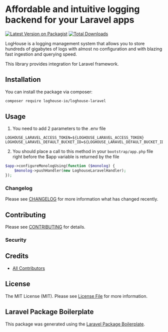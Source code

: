 # Affordable and intuitive logging backend for your Laravel apps

[![Latest Version on Packagist](https://img.shields.io/packagist/v/loghouse-io/loghouse-laravel.svg?style=flat-square)](https://packagist.org/packages/loghouse-io/loghouse-laravel)
[![Total Downloads](https://img.shields.io/packagist/dt/loghouse-io/loghouse-laravel.svg?style=flat-square)](https://packagist.org/packages/loghouse-io/loghouse-laravel)

LogHouse is a logging management system that allows you to store hundreds of gigabytes of logs with almost no configuration and with blazing fast ingestion and querying speed.

This library provides integration for Laravel framework.

## Installation

You can install the package via composer:

```bash
composer require loghouse-io/loghouse-laravel
```

## Usage

1. You need to add 2 parameters to the .env file
```
LOGHOUSE_LARAVEL_ACCESS_TOKEN=${LOGHOUSE_LARAVEL_ACCESS_TOKEN}
LOGHOUSE_LARAVEL_DEFAULT_BUCKET_ID=${LOGHOUSE_LARAVEL_DEFAULT_BUCKET_ID}
```
2. You should place a call to this method in your `bootstrap/app.php` file right before the $app variable is returned by the file
```php
$app->configureMonologUsing(function ($monolog) {
    $monolog->pushHandler(new LoghouseLaravelHandler);
});
```

### Changelog

Please see [CHANGELOG](CHANGELOG.md) for more information what has changed recently.

## Contributing

Please see [CONTRIBUTING](CONTRIBUTING.md) for details.

### Security

## Credits

-   [All Contributors](../../contributors)

## License

The MIT License (MIT). Please see [License File](LICENSE.md) for more information.

## Laravel Package Boilerplate

This package was generated using the [Laravel Package Boilerplate](https://laravelpackageboilerplate.com).

